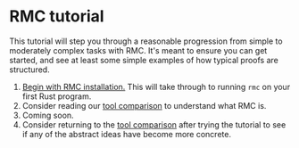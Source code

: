 # RMC tutorial

This tutorial will step you through a reasonable progression from simple to moderately complex tasks with RMC.
It's meant to ensure you can get started, and see at least some simple examples of how typical proofs are structured.

1. [Begin with RMC installation.](./install-guide.md) This will take through to running `rmc` on your first Rust program.
2. Consider reading our [tool comparison](./tool-comparison.md) to understand what RMC is.
3. Coming soon.
4. Consider returning to the [tool comparison](./tool-comparison.md) after trying the tutorial to see if any of the abstract ideas have become more concrete.
